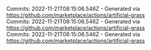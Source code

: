 Commits: 2022-11-21T08:15:06.546Z - Generated via https://github.com/marketplace/actions/artificial-grass
<br>
Commits: 2022-11-21T08:15:06.546Z - Generated via https://github.com/marketplace/actions/artificial-grass
<br>
Commits: 2022-11-21T08:15:06.546Z - Generated via https://github.com/marketplace/actions/artificial-grass
<br>
